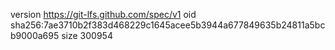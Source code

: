 version https://git-lfs.github.com/spec/v1
oid sha256:7ae3710b2f383d468229c1645acee5b3944a677849635b24811a5bcb9000a695
size 300954
